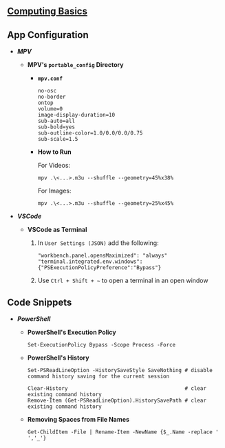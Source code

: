 
## [Computing Basics](https://archive.org/details/computing-basics)  

## App Configuration

* **_MPV_**  

  * **MPV's `portable_config` Directory**  
    
    * **`mpv.conf`**  
          
          no-osc  
          no-border   
          ontop   
          volume=0  
          image-display-duration=10   
          sub-auto=all  
          sub-bold=yes  
          sub-outline-color=1.0/0.0/0.0/0.75  
          sub-scale=1.5  
    
    * **How to Run**  

      For Videos:  
           
          mpv .\<...>.m3u --shuffle --geometry=45%x38%  
     
      For Images:    
        
          mpv .\<...>.m3u --shuffle --geometry=25%x45%  

* **_VSCode_**  
  
  * **VSCode as Terminal**  
    
    1. In `User Settings (JSON)` add the following:
       
           "workbench.panel.opensMaximized": "always"  
           "terminal.integrated.env.windows":{"PSExecutionPolicyPreference":"Bypass"}      

    2. Use `Ctrl + Shift + ~` to open a terminal in an open window 

## Code Snippets

* **_PowerShell_**  
  
  * **PowerShell's Execution Policy**  
    
        Set-ExecutionPolicy Bypass -Scope Process -Force
    
  * **PowerShell's History**  
        
        Set-PSReadLineOption -HistorySaveStyle SaveNothing # disable command history saving for the current session
        
        Clear-History                                      # clear existing command history
        Remove-Item (Get-PSReadLineOption).HistorySavePath # clear existing command history
    
  * **Removing Spaces from File Names**  
    
        Get-ChildItem -File | Rename-Item -NewName {$_.Name -replace ' ','_'}

